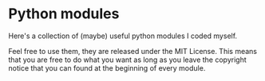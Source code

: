 # Python modules
Here's a collection of (maybe) useful python modules I coded myself.

Feel free to use them, they are released under the MIT License. This means that you are free to do what you want as long as you leave
the copyright notice that you can found at the beginning of every module.